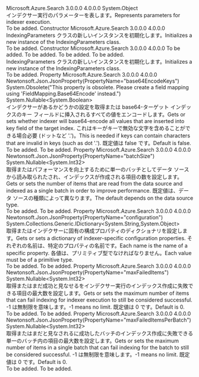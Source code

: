 <Type Name="IndexingParameters" FullName="Microsoft.Azure.Search.Models.IndexingParameters">
  <TypeSignature Language="C#" Value="public class IndexingParameters" />
  <TypeSignature Language="ILAsm" Value=".class public auto ansi beforefieldinit IndexingParameters extends System.Object" />
  <TypeSignature Language="DocId" Value="T:Microsoft.Azure.Search.Models.IndexingParameters" />
  <TypeSignature Language="VB.NET" Value="Public Class IndexingParameters" />
  <TypeSignature Language="F#" Value="type IndexingParameters = class" />
  <AssemblyInfo>
    <AssemblyName>Microsoft.Azure.Search</AssemblyName>
    <AssemblyVersion>3.0.0.0</AssemblyVersion>
    <AssemblyVersion>4.0.0.0</AssemblyVersion>
  </AssemblyInfo>
  <Base>
    <BaseTypeName>System.Object</BaseTypeName>
  </Base>
  <Interfaces />
  <Docs>
    <summary>
            <span data-ttu-id="b3304-101">インデクサー実行のパラメーターを表します。</span><span class="sxs-lookup"><span data-stu-id="b3304-101">Represents parameters for indexer execution.</span></span>
            </summary>
    <remarks>To be added.</remarks>
  </Docs>
  <Members>
    <Member MemberName=".ctor">
      <MemberSignature Language="C#" Value="public IndexingParameters ();" />
      <MemberSignature Language="ILAsm" Value=".method public hidebysig specialname rtspecialname instance void .ctor() cil managed" />
      <MemberSignature Language="DocId" Value="M:Microsoft.Azure.Search.Models.IndexingParameters.#ctor" />
      <MemberSignature Language="VB.NET" Value="Public Sub New ()" />
      <MemberType>Constructor</MemberType>
      <AssemblyInfo>
        <AssemblyName>Microsoft.Azure.Search</AssemblyName>
        <AssemblyVersion>3.0.0.0</AssemblyVersion>
        <AssemblyVersion>4.0.0.0</AssemblyVersion>
      </AssemblyInfo>
      <Parameters />
      <Docs>
        <summary>
            <span data-ttu-id="b3304-102">IndexingParameters クラスの新しいインスタンスを初期化します。</span><span class="sxs-lookup"><span data-stu-id="b3304-102">Initializes a new instance of the IndexingParameters class.</span></span>
            </summary>
        <remarks>To be added.</remarks>
      </Docs>
    </Member>
    <Member MemberName=".ctor">
      <MemberSignature Language="C#" Value="public IndexingParameters (Nullable&lt;int&gt; batchSize = null, Nullable&lt;int&gt; maxFailedItems = null, Nullable&lt;int&gt; maxFailedItemsPerBatch = null, System.Collections.Generic.IDictionary&lt;string,object&gt; configuration = null);" />
      <MemberSignature Language="ILAsm" Value=".method public hidebysig specialname rtspecialname instance void .ctor(valuetype System.Nullable`1&lt;int32&gt; batchSize, valuetype System.Nullable`1&lt;int32&gt; maxFailedItems, valuetype System.Nullable`1&lt;int32&gt; maxFailedItemsPerBatch, class System.Collections.Generic.IDictionary`2&lt;string, object&gt; configuration) cil managed" />
      <MemberSignature Language="DocId" Value="M:Microsoft.Azure.Search.Models.IndexingParameters.#ctor(System.Nullable{System.Int32},System.Nullable{System.Int32},System.Nullable{System.Int32},System.Collections.Generic.IDictionary{System.String,System.Object})" />
      <MemberSignature Language="VB.NET" Value="Public Sub New (Optional batchSize As Nullable(Of Integer) = null, Optional maxFailedItems As Nullable(Of Integer) = null, Optional maxFailedItemsPerBatch As Nullable(Of Integer) = null, Optional configuration As IDictionary(Of String, Object) = null)" />
      <MemberSignature Language="F#" Value="new Microsoft.Azure.Search.Models.IndexingParameters : Nullable&lt;int&gt; * Nullable&lt;int&gt; * Nullable&lt;int&gt; * System.Collections.Generic.IDictionary&lt;string, obj&gt; -&gt; Microsoft.Azure.Search.Models.IndexingParameters" Usage="new Microsoft.Azure.Search.Models.IndexingParameters (batchSize, maxFailedItems, maxFailedItemsPerBatch, configuration)" />
      <MemberType>Constructor</MemberType>
      <AssemblyInfo>
        <AssemblyName>Microsoft.Azure.Search</AssemblyName>
        <AssemblyVersion>3.0.0.0</AssemblyVersion>
        <AssemblyVersion>4.0.0.0</AssemblyVersion>
      </AssemblyInfo>
      <Parameters>
        <Parameter Name="batchSize" Type="System.Nullable&lt;System.Int32&gt;" />
        <Parameter Name="maxFailedItems" Type="System.Nullable&lt;System.Int32&gt;" />
        <Parameter Name="maxFailedItemsPerBatch" Type="System.Nullable&lt;System.Int32&gt;" />
        <Parameter Name="configuration" Type="System.Collections.Generic.IDictionary&lt;System.String,System.Object&gt;" />
      </Parameters>
      <Docs>
        <param name="batchSize">To be added.</param>
        <param name="maxFailedItems">To be added.</param>
        <param name="maxFailedItemsPerBatch">To be added.</param>
        <param name="configuration">To be added.</param>
        <summary>
            <span data-ttu-id="b3304-103">IndexingParameters クラスの新しいインスタンスを初期化します。</span><span class="sxs-lookup"><span data-stu-id="b3304-103">Initializes a new instance of the IndexingParameters class.</span></span>
            </summary>
        <remarks>To be added.</remarks>
      </Docs>
    </Member>
    <Member MemberName="Base64EncodeKeys">
      <MemberSignature Language="C#" Value="public Nullable&lt;bool&gt; Base64EncodeKeys { get; set; }" />
      <MemberSignature Language="ILAsm" Value=".property instance valuetype System.Nullable`1&lt;bool&gt; Base64EncodeKeys" />
      <MemberSignature Language="DocId" Value="P:Microsoft.Azure.Search.Models.IndexingParameters.Base64EncodeKeys" />
      <MemberSignature Language="VB.NET" Value="Public Property Base64EncodeKeys As Nullable(Of Boolean)" />
      <MemberSignature Language="F#" Value="member this.Base64EncodeKeys : Nullable&lt;bool&gt; with get, set" Usage="Microsoft.Azure.Search.Models.IndexingParameters.Base64EncodeKeys" />
      <MemberType>Property</MemberType>
      <AssemblyInfo>
        <AssemblyName>Microsoft.Azure.Search</AssemblyName>
        <AssemblyVersion>3.0.0.0</AssemblyVersion>
        <AssemblyVersion>4.0.0.0</AssemblyVersion>
      </AssemblyInfo>
      <Attributes>
        <Attribute>
          <AttributeName>Newtonsoft.Json.JsonProperty(PropertyName="base64EncodeKeys")</AttributeName>
        </Attribute>
        <Attribute>
          <AttributeName>System.Obsolete("This property is obsolete. Please create a field mapping using 'FieldMapping.Base64Encode' instead.")</AttributeName>
        </Attribute>
      </Attributes>
      <ReturnValue>
        <ReturnType>System.Nullable&lt;System.Boolean&gt;</ReturnType>
      </ReturnValue>
      <Docs>
        <summary>
            <span data-ttu-id="b3304-104">インデクサーがあるかどうかの設定を取得または base64-ターゲット インデックスのキー フィールドに挿入されるすべての値をエンコードします。</span><span class="sxs-lookup"><span data-stu-id="b3304-104">Gets or sets whether indexer will base64-encode all values that are inserted into key field of the target index.</span></span> <span data-ttu-id="b3304-105">これはキーがキーで無効な文字を含めることができる場合必要 (ドットなど '.')。</span><span class="sxs-lookup"><span data-stu-id="b3304-105">This is needed if keys can contain characters that are invalid in keys (such as dot '.').</span></span> <span data-ttu-id="b3304-106">既定値は false です。</span><span class="sxs-lookup"><span data-stu-id="b3304-106">Default is false.</span></span>
            </summary>
        <value>To be added.</value>
        <remarks>To be added.</remarks>
      </Docs>
    </Member>
    <Member MemberName="BatchSize">
      <MemberSignature Language="C#" Value="public Nullable&lt;int&gt; BatchSize { get; set; }" />
      <MemberSignature Language="ILAsm" Value=".property instance valuetype System.Nullable`1&lt;int32&gt; BatchSize" />
      <MemberSignature Language="DocId" Value="P:Microsoft.Azure.Search.Models.IndexingParameters.BatchSize" />
      <MemberSignature Language="VB.NET" Value="Public Property BatchSize As Nullable(Of Integer)" />
      <MemberSignature Language="F#" Value="member this.BatchSize : Nullable&lt;int&gt; with get, set" Usage="Microsoft.Azure.Search.Models.IndexingParameters.BatchSize" />
      <MemberType>Property</MemberType>
      <AssemblyInfo>
        <AssemblyName>Microsoft.Azure.Search</AssemblyName>
        <AssemblyVersion>3.0.0.0</AssemblyVersion>
        <AssemblyVersion>4.0.0.0</AssemblyVersion>
      </AssemblyInfo>
      <Attributes>
        <Attribute>
          <AttributeName>Newtonsoft.Json.JsonProperty(PropertyName="batchSize")</AttributeName>
        </Attribute>
      </Attributes>
      <ReturnValue>
        <ReturnType>System.Nullable&lt;System.Int32&gt;</ReturnType>
      </ReturnValue>
      <Docs>
        <summary>
            <span data-ttu-id="b3304-107">取得またはパフォーマンスを向上するために単一のバッチとしてデータ ソースから読み取られたされ、インデックスが作成される項目の数を設定します。</span><span class="sxs-lookup"><span data-stu-id="b3304-107">Gets or sets the number of items that are read from the data source and indexed as a single batch in order to improve performance.</span></span> <span data-ttu-id="b3304-108">既定値は、データ ソースの種類によって異なります。</span><span class="sxs-lookup"><span data-stu-id="b3304-108">The default depends on the data source type.</span></span>
            </summary>
        <value>To be added.</value>
        <remarks>To be added.</remarks>
      </Docs>
    </Member>
    <Member MemberName="Configuration">
      <MemberSignature Language="C#" Value="public System.Collections.Generic.IDictionary&lt;string,object&gt; Configuration { get; set; }" />
      <MemberSignature Language="ILAsm" Value=".property instance class System.Collections.Generic.IDictionary`2&lt;string, object&gt; Configuration" />
      <MemberSignature Language="DocId" Value="P:Microsoft.Azure.Search.Models.IndexingParameters.Configuration" />
      <MemberSignature Language="VB.NET" Value="Public Property Configuration As IDictionary(Of String, Object)" />
      <MemberSignature Language="F#" Value="member this.Configuration : System.Collections.Generic.IDictionary&lt;string, obj&gt; with get, set" Usage="Microsoft.Azure.Search.Models.IndexingParameters.Configuration" />
      <MemberType>Property</MemberType>
      <AssemblyInfo>
        <AssemblyName>Microsoft.Azure.Search</AssemblyName>
        <AssemblyVersion>3.0.0.0</AssemblyVersion>
        <AssemblyVersion>4.0.0.0</AssemblyVersion>
      </AssemblyInfo>
      <Attributes>
        <Attribute>
          <AttributeName>Newtonsoft.Json.JsonProperty(PropertyName="configuration")</AttributeName>
        </Attribute>
      </Attributes>
      <ReturnValue>
        <ReturnType>System.Collections.Generic.IDictionary&lt;System.String,System.Object&gt;</ReturnType>
      </ReturnValue>
      <Docs>
        <summary>
            <span data-ttu-id="b3304-109">取得またはインデクサーに固有の構成プロパティのディクショナリを設定します。</span><span class="sxs-lookup"><span data-stu-id="b3304-109">Gets or sets a dictionary of indexer-specific configuration properties.</span></span> <span data-ttu-id="b3304-110">それぞれの名前は、特定のプロパティの名前です。</span><span class="sxs-lookup"><span data-stu-id="b3304-110">Each name is the name of a specific property.</span></span> <span data-ttu-id="b3304-111">各値は、プリミティブ型でなければなりません。</span><span class="sxs-lookup"><span data-stu-id="b3304-111">Each value must be of a primitive type.</span></span>
            </summary>
        <value>To be added.</value>
        <remarks>To be added.</remarks>
      </Docs>
    </Member>
    <Member MemberName="MaxFailedItems">
      <MemberSignature Language="C#" Value="public Nullable&lt;int&gt; MaxFailedItems { get; set; }" />
      <MemberSignature Language="ILAsm" Value=".property instance valuetype System.Nullable`1&lt;int32&gt; MaxFailedItems" />
      <MemberSignature Language="DocId" Value="P:Microsoft.Azure.Search.Models.IndexingParameters.MaxFailedItems" />
      <MemberSignature Language="VB.NET" Value="Public Property MaxFailedItems As Nullable(Of Integer)" />
      <MemberSignature Language="F#" Value="member this.MaxFailedItems : Nullable&lt;int&gt; with get, set" Usage="Microsoft.Azure.Search.Models.IndexingParameters.MaxFailedItems" />
      <MemberType>Property</MemberType>
      <AssemblyInfo>
        <AssemblyName>Microsoft.Azure.Search</AssemblyName>
        <AssemblyVersion>3.0.0.0</AssemblyVersion>
        <AssemblyVersion>4.0.0.0</AssemblyVersion>
      </AssemblyInfo>
      <Attributes>
        <Attribute>
          <AttributeName>Newtonsoft.Json.JsonProperty(PropertyName="maxFailedItems")</AttributeName>
        </Attribute>
      </Attributes>
      <ReturnValue>
        <ReturnType>System.Nullable&lt;System.Int32&gt;</ReturnType>
      </ReturnValue>
      <Docs>
        <summary>
            <span data-ttu-id="b3304-112">取得またはまだ成功と見なせるをインデクサー実行のインデックス作成に失敗できる項目の最大数を設定します。</span><span class="sxs-lookup"><span data-stu-id="b3304-112">Gets or sets the maximum number of items that can fail indexing for indexer execution to still be considered successful.</span></span> <span data-ttu-id="b3304-113">-1 は無制限を意味します。</span><span class="sxs-lookup"><span data-stu-id="b3304-113">-1 means no limit.</span></span> <span data-ttu-id="b3304-114">既定値は 0 です。</span><span class="sxs-lookup"><span data-stu-id="b3304-114">Default is 0.</span></span>
            </summary>
        <value>To be added.</value>
        <remarks>To be added.</remarks>
      </Docs>
    </Member>
    <Member MemberName="MaxFailedItemsPerBatch">
      <MemberSignature Language="C#" Value="public Nullable&lt;int&gt; MaxFailedItemsPerBatch { get; set; }" />
      <MemberSignature Language="ILAsm" Value=".property instance valuetype System.Nullable`1&lt;int32&gt; MaxFailedItemsPerBatch" />
      <MemberSignature Language="DocId" Value="P:Microsoft.Azure.Search.Models.IndexingParameters.MaxFailedItemsPerBatch" />
      <MemberSignature Language="VB.NET" Value="Public Property MaxFailedItemsPerBatch As Nullable(Of Integer)" />
      <MemberSignature Language="F#" Value="member this.MaxFailedItemsPerBatch : Nullable&lt;int&gt; with get, set" Usage="Microsoft.Azure.Search.Models.IndexingParameters.MaxFailedItemsPerBatch" />
      <MemberType>Property</MemberType>
      <AssemblyInfo>
        <AssemblyName>Microsoft.Azure.Search</AssemblyName>
        <AssemblyVersion>3.0.0.0</AssemblyVersion>
        <AssemblyVersion>4.0.0.0</AssemblyVersion>
      </AssemblyInfo>
      <Attributes>
        <Attribute>
          <AttributeName>Newtonsoft.Json.JsonProperty(PropertyName="maxFailedItemsPerBatch")</AttributeName>
        </Attribute>
      </Attributes>
      <ReturnValue>
        <ReturnType>System.Nullable&lt;System.Int32&gt;</ReturnType>
      </ReturnValue>
      <Docs>
        <summary>
            <span data-ttu-id="b3304-115">取得またはまだと見なされるに成功したバッチのインデックス作成に失敗できる単一のバッチ内の項目の最大数を設定します。</span><span class="sxs-lookup"><span data-stu-id="b3304-115">Gets or sets the maximum number of items in a single batch that can fail indexing for the batch to still be considered successful.</span></span> <span data-ttu-id="b3304-116">-1 は無制限を意味します。</span><span class="sxs-lookup"><span data-stu-id="b3304-116">-1 means no limit.</span></span> <span data-ttu-id="b3304-117">既定値は 0 です。</span><span class="sxs-lookup"><span data-stu-id="b3304-117">Default is 0.</span></span>
            </summary>
        <value>To be added.</value>
        <remarks>To be added.</remarks>
      </Docs>
    </Member>
  </Members>
</Type>
